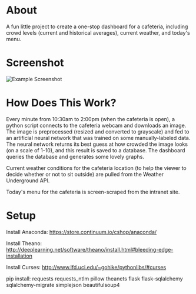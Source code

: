 # About
A fun little project to create a one-stop dashboard for a cafeteria, including crowd levels (current and historical averages), current weather, and today's menu.


# Screenshot
![Example Screenshot](http://i.imgur.com/epOgRn4.png "Example Screenshot")


# How Does This Work?
Every minute from 10:30am to 2:00pm (when the cafeteria is open), a python script connects to the cafeteria webcam and downloads an image. The image is preprocessed (resized and converted to grayscale) and fed to an artificial neural network that was trained on some manually-labeled data. The neural network returns its best guess at how crowded the image looks (on a scale of 1-10), and this result is saved to a database. The dashboard queries the database and generates some lovely graphs.

Current weather conditions for the cafeteria location (to help the viewer to decide whether or not to sit outside) are pulled from the Weather Underground API.

Today's menu for the cafeteria is screen-scraped from the intranet site.


# Setup

Install Anaconda:
https://store.continuum.io/cshop/anaconda/

Install Theano:
http://deeplearning.net/software/theano/install.html#bleeding-edge-installation

Install Curses:
http://www.lfd.uci.edu/~gohlke/pythonlibs/#curses

pip install:
requests
requests_ntlm
pillow
theanets
flask
flask-sqlalchemy
sqlalchemy-migrate
simplejson
beautifulsoup4
